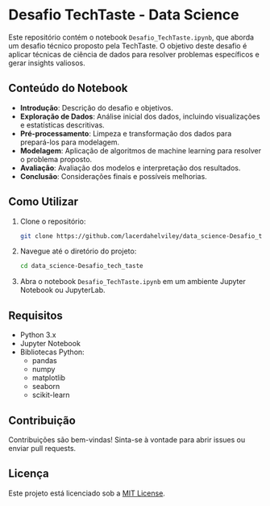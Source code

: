 # Desafio TechTaste - Data Science

Este repositório contém o notebook `Desafio_TechTaste.ipynb`, que aborda um desafio técnico proposto pela TechTaste. O objetivo deste desafio é aplicar técnicas de ciência de dados para resolver problemas específicos e gerar insights valiosos.

## Conteúdo do Notebook

- **Introdução**: Descrição do desafio e objetivos.
- **Exploração de Dados**: Análise inicial dos dados, incluindo visualizações e estatísticas descritivas.
- **Pré-processamento**: Limpeza e transformação dos dados para prepará-los para modelagem.
- **Modelagem**: Aplicação de algoritmos de machine learning para resolver o problema proposto.
- **Avaliação**: Avaliação dos modelos e interpretação dos resultados.
- **Conclusão**: Considerações finais e possíveis melhorias.

## Como Utilizar

1. Clone o repositório:
   ```sh
   git clone https://github.com/lacerdahelviley/data_science-Desafio_tech_taste.git
   ```
2. Navegue até o diretório do projeto:
   ```sh
   cd data_science-Desafio_tech_taste
   ```
3. Abra o notebook `Desafio_TechTaste.ipynb` em um ambiente Jupyter Notebook ou JupyterLab.

## Requisitos

- Python 3.x
- Jupyter Notebook
- Bibliotecas Python:
  - pandas
  - numpy
  - matplotlib
  - seaborn
  - scikit-learn

## Contribuição

Contribuições são bem-vindas! Sinta-se à vontade para abrir issues ou enviar pull requests.

## Licença

Este projeto está licenciado sob a [MIT License](LICENSE).

